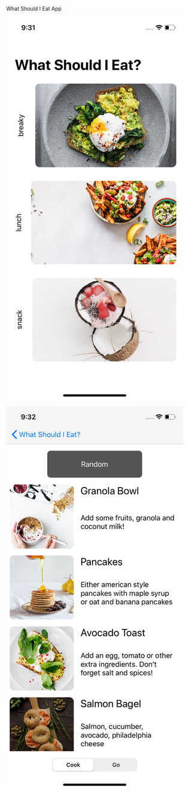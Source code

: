 What Should I Eat App

![alt Screenshot](Images/WhatShouldIEatScr1.png)

![alt Screenshot](Images/WhatShouldIEatScr2.png)
